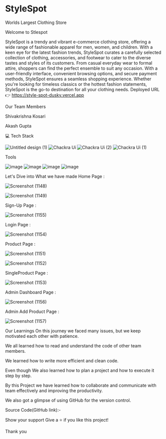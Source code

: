 # StyleSpot
Worlds Largest Clothing Store


Welcome to Stlespot

StyleSpot is a trendy and vibrant e-commerce clothing store, offering a wide range of fashionable apparel for men, women, and children. With a keen eye for the latest fashion trends, StyleSpot curates a carefully selected collection of clothing, accessories, and footwear to cater to the diverse tastes and styles of its customers. From casual everyday wear to formal attire, shoppers can find the perfect ensemble to suit any occasion. With a user-friendly interface, convenient browsing options, and secure payment methods, StyleSpot ensures a seamless shopping experience. Whether you're looking for timeless classics or the hottest fashion statements, StyleSpot is the go-to destination for all your clothing needs.
Deployed URL 👉 https://style-spot-dusky.vercel.app

Our Team Members

Shivakrishna Kosari

Akash Gupta






💻 Tech Stack

![Untitled design (1)](https://github.com/shivakrishnak13/sad-meat-6100/assets/119391118/6f39f9a2-9213-4695-afbf-de4efb354ea4)
![Chackra Ui](https://github.com/shivakrishnak13/sad-meat-6100/assets/119391118/2b21d72b-a5f7-4cf1-8a82-fc021201da28)
![Chackra Ui (2)](https://github.com/shivakrishnak13/sad-meat-6100/assets/119391118/d54de827-d54e-4371-acc2-bdc09807daa1)
![Chackra Ui (1)](https://github.com/shivakrishnak13/sad-meat-6100/assets/119391118/7644b82b-2909-40ee-b998-41ba42fb97e7)






Tools

![image](https://user-images.githubusercontent.com/80309747/229348866-a41c6e5d-458a-4396-a0f6-ce974e5cfae0.png)
![image](https://user-images.githubusercontent.com/80309747/229348874-6e5a14c8-46e7-457c-b14c-c2491866064f.png)
![image](https://user-images.githubusercontent.com/80309747/229348882-7a0c4058-7f44-48be-88a0-d37da699bbfc.png)
![image](https://user-images.githubusercontent.com/80309747/229348884-8fd728ce-a616-4341-a4ca-fe15677f0d3c.png)



Let's Dive into What we have made
Home Page :

![Screenshot (1148)](https://github.com/shivakrishnak13/stylespot_project/assets/119391118/7f3f7c73-23fc-4a92-bce4-b90efe342e06)

![Screenshot (1149)](https://github.com/shivakrishnak13/stylespot_project/assets/119391118/0c13caf7-4526-467d-aacf-21449ab7c042)



Sign-Up Page :


![Screenshot (1155)](https://github.com/shivakrishnak13/stylespot_project/assets/119391118/530a7b3e-4005-4268-b505-3ab3608478eb)



Login Page :

![Screenshot (1154)](https://github.com/shivakrishnak13/stylespot_project/assets/119391118/3c347d03-db78-4d35-84f5-733a4d71145a)



Product Page :

![Screenshot (1151)](https://github.com/shivakrishnak13/stylespot_project/assets/119391118/845c863b-55dc-4e9a-95ef-bb1b21a68b7e)

![Screenshot (1152)](https://github.com/shivakrishnak13/stylespot_project/assets/119391118/da825f73-7f85-41e1-a59d-8d345bc51522)


SingleProduct Page :

![Screenshot (1153)](https://github.com/shivakrishnak13/stylespot_project/assets/119391118/24473774-56e2-45be-be35-069ffdce3ffc)






Admin Dashboard Page :


![Screenshot (1156)](https://github.com/shivakrishnak13/stylespot_project/assets/119391118/cb89039f-1c61-4305-a422-f180ca4ba7be)





Admin Add Product Page :



![Screenshot (1157)](https://github.com/shivakrishnak13/stylespot_project/assets/119391118/5e2ac5ee-6054-430e-894c-c0da45cb6ac9)








Our Learnings
On this journey we faced many issues, but we keep motivated each other with patience.

We all learned how to read and understand the code of other team members.

We learned how to write more efficient and clean code.

Even though We also learned how to plan a project and how to execute it step by step.

By this Project we have learned how to collaborate and communicate with team effectively and improving the productivity.

We also got a glimpse of using GitHub for the version control.

Source Code(GitHub link):-

Show your support
Give a ⭐ if you like this project!

Thank you
